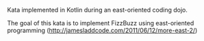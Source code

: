 Kata implemented in Kotlin during an east-oriented coding dojo.

The goal of this kata is to implement FizzBuzz using east-oriented programming (http://jamesladdcode.com/2011/06/12/more-east-2/)
